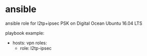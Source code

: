 # ansible
ansible role for l2tp+ipsec PSK on Digital Ocean Ubuntu 16.04 LTS

playbook example:

- hosts: vpn
  roles:
    - role: l2tp-ipsec
